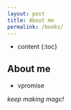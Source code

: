 ```yaml
---
layout: post
title: About me
permalink: /books/
---
```


* content
{:toc}


About me
-----------------------------------------------------------------
- vpromise

*keep making magc!*
